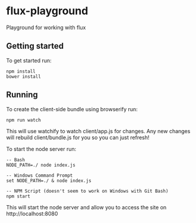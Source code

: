 # flux-playground
Playground for working with flux

## Getting started

To get started run:
```
npm install
bower install
```

## Running
To create the client-side bundle using browserify run: 
```
npm run watch
```
This will use watchify to watch client/app.js for changes.  Any new changes will rebuild client/bundle.js for you so you can just refresh!


To start the node server run:
```
-- Bash
NODE_PATH=./ node index.js

-- Windows Command Prompt
set NODE_PATH=./ & node index.js

-- NPM Script (doesn't seem to work on Windows with Git Bash)
npm start
```

This will start the node server and allow you to access the site on http://localhost:8080

